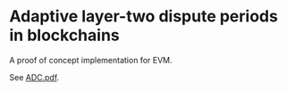 # Adaptive layer-two dispute periods in blockchains

A proof of concept implementation for EVM.

See [ADC.pdf](ADC.pdf).
